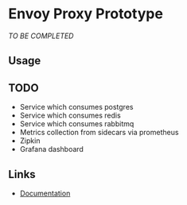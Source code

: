# Envoy Proxy Prototype

_TO BE COMPLETED_

## Usage

##

## TODO

* Service which consumes postgres
* Service which consumes redis
* Service which consumes rabbitmq
* Metrics collection from sidecars via prometheus
* Zipkin
* Grafana dashboard

## Links

* [Documentation](https://www.envoyproxy.io/docs/envoy/v1.5.0/)
